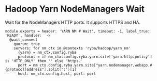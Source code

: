 
# Hadoop Yarn NodeManagers Wait

Wait for the NodeManagers HTTP ports. It supports HTTPS and HA.

    module.exports = header: 'YARN NM # Wait', timeout: -1, label_true: 'READY', handler:  ->
      @wait_connect
        quorum: true
        servers: for nm_ctx in @contexts 'ryba/hadoop/yarn_nm'
          {yarn} = nm_ctx.config.ryba
          protocol = if nm_ctx.config.ryba.yarn.site['yarn.http.policy'] is 'HTTP_ONLY' then '' else 'https.'
          port = nm_ctx.config.ryba.yarn.site["yarn.nodemanager.webapp.#{protocol}address"].split(':')[1]
          host: nm_ctx.config.host, port: port
